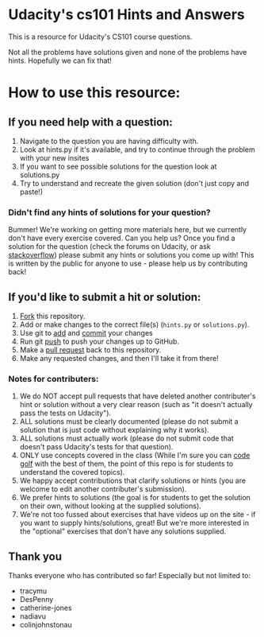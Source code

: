 Udacity's cs101 Hints and Answers
=================================

This is a resource for Udacity's CS101 course questions.

Not all the problems have solutions given and none of the problems have hints.
Hopefully we can fix that!

# How to use this resource:

## If you need help with a question:

1. Navigate to the question you are having difficulty with.
2. Look at hints.py if it's available, and try to continue through the problem
   with your new insites
3. If you want to see possible solutions for the question look at solutions.py
4. Try to understand and recreate the given solution (don't just copy and
   paste!)

### Didn't find any hints of solutions for your question?

Bummer! We're working on getting more materials here, but we currently don't
have every exercise covered. Can you help us? Once you find a solution for the
question (check the forums on Udacity, or ask
[stackoverflow](http://stackoverflow.com/)) please submit any hints or
solutions you come up with! This is written by the public for anyone to use -
please help us by contributing back!


## If you'd like to submit a hit or solution:

1. [Fork](https://help.github.com/articles/fork-a-repo) this repository.
2. Add or make changes to the correct file(s) (`hints.py` or `solutions.py`).
3. Use git to [add](https://www.atlassian.com/git/tutorial/git-basics#!add) and [commit](https://www.atlassian.com/git/tutorial/git-basics#!commit) your changes
4. Run git [push](https://www.atlassian.com/git/tutorial/remote-repositories#!push) to push your changes up to GitHub.
5. Make a [pull request](https://help.github.com/articles/using-pull-requests) back to this repository.
6. Make any requested changes, and then I'll take it from there!

### Notes for contributers:

1. We do NOT accept pull requests that have deleted another contributer's hint
   or solution without a very clear reason (such as "it doesn't actually pass
   the tests on Udacity").
2. ALL solutions must be clearly documented (please do not submit a solution
   that is just code without explaining why it works).
3. ALL solutions must actually work (please do not submit code that doesn't
   pass Udacity's tests for that question).
4. ONLY use concepts covered in the class (While I'm sure you can
   [code golf](http://en.wikipedia.org/wiki/Code_golf) with the best of them, the
   point of this repo is for students to understand the covered topics).
5. We happy accept contributions that clarify solutions or hints (you are
   welcome to edit another contributer's submission).
6. We prefer hints to solutions (the goal is for students to get the solution
   on their own, without looking at the supplied solutions).
7. We're not too fussed about exercises that have videos up on the site - if
   you want to supply hints/solutions, great! But we're more interested in the
   "optional" exercises that don't have any solutions supplied.

## Thank you

Thanks everyone who has contributed so far! Especially but not limited to:

* tracymu
* DesPenny
* catherine-jones
* nadiavu
* colinjohnstonau

